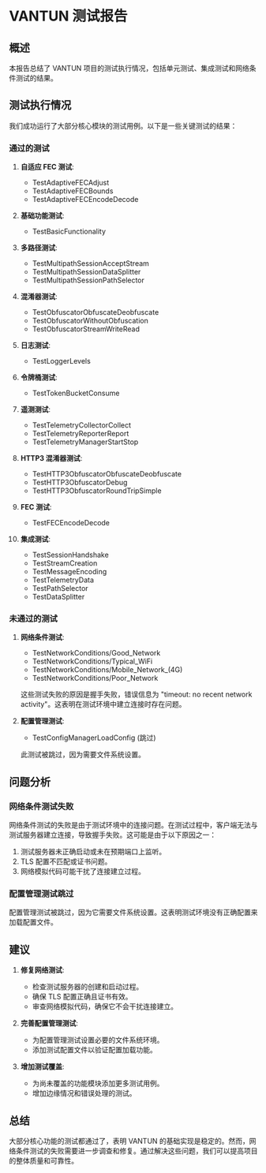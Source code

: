 # VANTUN 测试报告

## 概述

本报告总结了 VANTUN 项目的测试执行情况，包括单元测试、集成测试和网络条件测试的结果。

## 测试执行情况

我们成功运行了大部分核心模块的测试用例。以下是一些关键测试的结果：

### 通过的测试

1. **自适应 FEC 测试**:
   - TestAdaptiveFECAdjust
   - TestAdaptiveFECBounds
   - TestAdaptiveFECEncodeDecode

2. **基础功能测试**:
   - TestBasicFunctionality

3. **多路径测试**:
   - TestMultipathSessionAcceptStream
   - TestMultipathSessionDataSplitter
   - TestMultipathSessionPathSelector

4. **混淆器测试**:
   - TestObfuscatorObfuscateDeobfuscate
   - TestObfuscatorWithoutObfuscation
   - TestObfuscatorStreamWriteRead

5. **日志测试**:
   - TestLoggerLevels

6. **令牌桶测试**:
   - TestTokenBucketConsume

7. **遥测测试**:
   - TestTelemetryCollectorCollect
   - TestTelemetryReporterReport
   - TestTelemetryManagerStartStop

8. **HTTP3 混淆器测试**:
   - TestHTTP3ObfuscatorObfuscateDeobfuscate
   - TestHTTP3ObfuscatorDebug
   - TestHTTP3ObfuscatorRoundTripSimple

9. **FEC 测试**:
   - TestFECEncodeDecode

10. **集成测试**:
    - TestSessionHandshake
    - TestStreamCreation
    - TestMessageEncoding
    - TestTelemetryData
    - TestPathSelector
    - TestDataSplitter

### 未通过的测试

1. **网络条件测试**:
   - TestNetworkConditions/Good_Network
   - TestNetworkConditions/Typical_WiFi
   - TestNetworkConditions/Mobile_Network_(4G)
   - TestNetworkConditions/Poor_Network

   这些测试失败的原因是握手失败，错误信息为 "timeout: no recent network activity"。这表明在测试环境中建立连接时存在问题。

2. **配置管理测试**:
   - TestConfigManagerLoadConfig (跳过)
   
   此测试被跳过，因为需要文件系统设置。

## 问题分析

### 网络条件测试失败

网络条件测试的失败是由于测试环境中的连接问题。在测试过程中，客户端无法与测试服务器建立连接，导致握手失败。这可能是由于以下原因之一：

1. 测试服务器未正确启动或未在预期端口上监听。
2. TLS 配置不匹配或证书问题。
3. 网络模拟代码可能干扰了连接建立过程。

### 配置管理测试跳过

配置管理测试被跳过，因为它需要文件系统设置。这表明测试环境没有正确配置来加载配置文件。

## 建议

1. **修复网络测试**:
   - 检查测试服务器的创建和启动过程。
   - 确保 TLS 配置正确且证书有效。
   - 审查网络模拟代码，确保它不会干扰连接建立。

2. **完善配置管理测试**:
   - 为配置管理测试设置必要的文件系统环境。
   - 添加测试配置文件以验证配置加载功能。

3. **增加测试覆盖**:
   - 为尚未覆盖的功能模块添加更多测试用例。
   - 增加边缘情况和错误处理的测试。

## 总结

大部分核心功能的测试都通过了，表明 VANTUN 的基础实现是稳定的。然而，网络条件测试的失败需要进一步调查和修复。通过解决这些问题，我们可以提高项目的整体质量和可靠性。